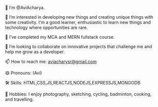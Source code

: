 👋  I’m @AviAcharya.

👀 I’m interested in developing new things and creating unique things with some creativity. I'm a good learner, enthusiastic to learn new things and technology where opportunities are rare.

🌱 I’ve completed my MCA and MERN fullstack course.

💞️ I’m looking to collaborate on innovative projects that challenge me and help me grow as a developer.

📫 How to reach me: aviacharysr@gmail.com

😄 Pronouns: (Avi)

🛠 Skills: HTML,CSS,JS,REACTJS,NODEJS,EXPRESSJS,MONGODB

📸 Hobbies: I enjoy photography, sketching, cycling, badminton, cooking, and travelling.
